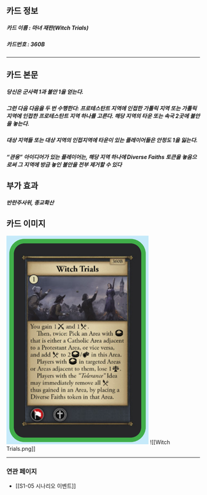 ## 카드 정보
##### 카드 이름 : 마녀 재판(Witch Trials)
##### 카드번호  : 360B
---
## 카드 본문
##### 당신은 군사력 1과 불안 1을 얻는다.

##### 그런 다음 다음을 두 번 수행한다: 프로테스탄트 지역에 인접한 가톨릭 지역 또는 가톨릭 지역에 인접한 프로테스탄트 지역 하나를 고른다. 해당 지역의 타운 또는 속국 2곳에 불안을 놓는다.

##### 대상 지역들 또는 대상 지역의 인접지역에 타운이 있는 플레이어들은 안정도 1을 잃는다.

##### “관용” 아이디어가 있는 플레이어는, 해당 지역 하나에 Diverse Faiths 토큰을 놓음으로써 그 지역에 방금 놓인 불안을 전부 제거할 수 있다

## 부가 효과
##### 반란주사위, 종교확산 

## 카드 이미지
<img src="\Assets\Witch Trials.png"/>
![[Witch Trials.png]]

--- 
### 연관 페이지
- [[S1-05 시나리오 이벤트]]
